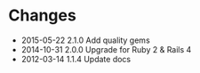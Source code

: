 # Changes

* 2015-05-22 2.1.0 Add quality gems
* 2014-10-31 2.0.0 Upgrade for Ruby 2 & Rails 4
* 2012-03-14 1.1.4 Update docs
